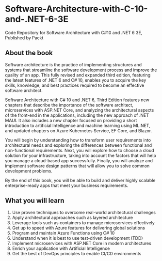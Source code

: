 # Software-Architecture-with-C-10-and-.NET-6-3E
Code Repository for Software Architecture with C#10 and .NET 6 3E, Published by Packt

## About the book
Software architecture is the practice of implementing structures and systems that streamline the software development process and improve the quality of an app. This fully revised and expanded third edition, featuring the latest features of .NET 6 and C# 10, enables you to acquire the key skills, knowledge, and best practices required to become an effective software architect.

Software Architecture with C# 10 and .NET 6, Third Edition features new chapters that describe the importance of the software architect, microservices with ASP.NET Core, and analyzing the architectural aspects of the front-end in the applications, including the new approach of .NET MAUI. It also includes a new chapter focused on providing a short introduction to artificial Intelligence and machine learning using ML.NET, and updated chapters on Azure Kubernetes Service, EF Core, and Blazor.

You will begin by understanding how to transform user requirements into architectural needs and exploring the differences between functional and non-functional requirements. Next, you will explore how to choose a cloud solution for your infrastructure, taking into account the factors that will help you manage a cloud-based app successfully. Finally, you will analyze and implement software design patterns that will allow you to solve common development problems.

By the end of this book, you will be able to build and deliver highly scalable enterprise-ready apps that meet your business requirements.

## What you will learn
1. Use proven techniques to overcome real-world architectural challenges
2. Apply architectural approaches such as layered architecture
3. Leverage tools such as containers to manage microservices effectively
4. Get up to speed with Azure features for delivering global solutions
5. Program and maintain Azure Functions using C# 10
6. Understand when it is best to use test-driven development (TDD)
7. Implement microservices with ASP.NET Core in modern architectures
8. Enrich your application with Artificial Intelligence
9. Get the best of DevOps principles to enable CI/CD environments
